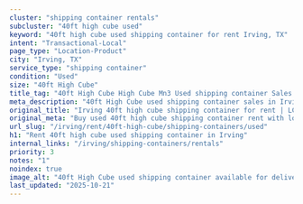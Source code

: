 ```yaml
---
cluster: "shipping container rentals"
subcluster: "40ft high cube used"
keyword: "40ft high cube used shipping container for rent Irving, TX"
intent: "Transactional-Local"
page_type: "Location-Product"
city: "Irving, TX"
service_type: "shipping container"
condition: "Used"
size: "40ft High Cube"
title_tag: "40ft High Cube High Cube Mn3 Used shipping container Sales in Irving | LC Container"
meta_description: "40ft High Cube used shipping container sales in Irving. High cube containers with extra height. Fast delivery, competitive pricing. Serving shipping containers area. Quote ID: EEF. Call (214) 524-4168 for your free quote today."
original_title: "Irving 40ft high cube shipping container for rent | LC"
original_meta: "Buy used 40ft high cube shipping container rent with local delivery in Irving, TX. LC Container — local Since 2003. Request a fast quote today."
url_slug: "/irving/rent/40ft-high-cube/shipping-containers/used"
h1: "Rent 40ft high cube used shipping container in Irving"
internal_links: "/irving/shipping-containers/rentals"
priority: 3
notes: "1"
noindex: true
image_alt: "40ft High Cube used shipping container available for delivery in Irving"
last_updated: "2025-10-21"
---
```


<!-- TODO: Add unique city/inventory copy, images, and internal links here. -->
